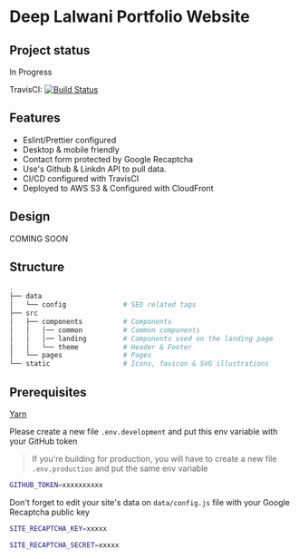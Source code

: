 # Deep Lalwani Portfolio Website

## Project status
In Progress

TravisCI: [![Build Status](https://travis-ci.com/LordLalwani/react-portfolio.svg?branch=master)](https://travis-ci.com/LordLalwani/react-portfolio)

## Features

- Eslint/Prettier configured
- Desktop & mobile friendly 
- Contact form protected by Google Recaptcha
- Use's Github & Linkdn API to pull data.
- CI/CD configured with TravisCI
- Deployed to AWS S3 & Configured with CloudFront

## Design

COMING SOON

## Structure

```bash
.
├── data
│   └── config              # SEO related tags
├── src
│   ├── components          # Components
│   │   │── common          # Common components
│   │   │── landing         # Components used on the landing page
│   │   └── theme           # Header & Footer
│   └── pages               # Pages
└── static                  # Icons, favicon & SVG illustrations
```

## Prerequisites

[Yarn](https://yarnpkg.com/en/)

Please create a new file `.env.development` and put this env variable with your GitHub token

> If you're building for production, you will have to create a new file `.env.production` and put the same env variable

```bash
GITHUB_TOKEN=xxxxxxxxxx
```

Don't forget to edit your site's data on `data/config.js` file with your Google Recaptcha public key

```bash
SITE_RECAPTCHA_KEY=xxxxx

SITE_RECAPTCHA_SECRET=xxxxx
```

